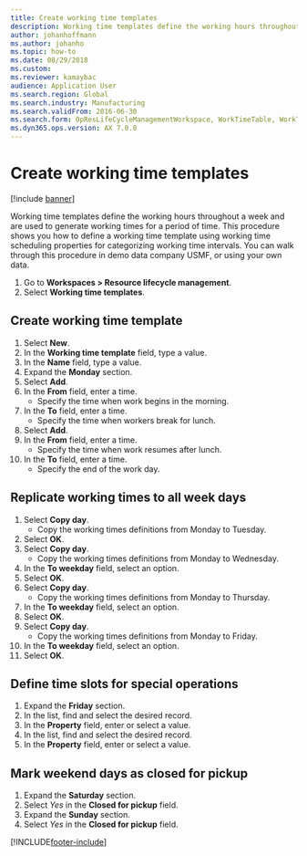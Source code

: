 ```yaml
--- 
title: Create working time templates
description: Working time templates define the working hours throughout a week and are used to generate working times for a period of time.
author: johanhoffmann
ms.author: johanho
ms.topic: how-to
ms.date: 08/29/2018
ms.custom:
ms.reviewer: kamaybac 
audience: Application User 
ms.search.region: Global
ms.search.industry: Manufacturing
ms.search.validFrom: 2016-06-30
ms.search.form: OpResLifeCycleManagementWorkspace, WorkTimeTable, WorkTimeCopyDayDialog, WorkPeriodTemplate
ms.dyn365.ops.version: AX 7.0.0 
---
```


# Create working time templates

[!include [banner](../../includes/banner.md)]

Working time templates define the working hours throughout a week and are used to generate working times for a period of time. This procedure shows you how to define a working time template using working time scheduling properties for categorizing working time intervals. You can walk through this procedure in demo data company USMF, or using your own data.

1. Go to **Workspaces > Resource lifecycle management**.
1. Select **Working time templates**.

## Create working time template

1. Select **New**.
1. In the **Working time template** field, type a value.
1. In the **Name** field, type a value.
1. Expand the **Monday** section.
1. Select **Add**.
1. In the **From** field, enter a time.
    * Specify the time when work begins in the morning.  
1. In the **To** field, enter a time.
    * Specify the time when workers break for lunch.  
1. Select **Add**.
1. In the **From** field, enter a time.
    * Specify the time when work resumes after lunch.  
1. In the **To** field, enter a time.
    * Specify the end of the work day.  

## Replicate working times to all week days

1. Select **Copy day**.
    * Copy the working times definitions from Monday to Tuesday.  
1. Select **OK**.
1. Select **Copy day**.
    * Copy the working times definitions from Monday to Wednesday.  
1. In the **To weekday** field, select an option.
1. Select **OK**.
1. Select **Copy day**.
    * Copy the working times definitions from Monday to Thursday.  
1. In the **To weekday** field, select an option.
1. Select **OK**.
1. Select **Copy day**.
    * Copy the working times definitions from Monday to Friday.  
1. In the **To weekday** field, select an option.
1. Select **OK**.

## Define time slots for special operations

1. Expand the **Friday** section.
1. In the list, find and select the desired record.
1. In the **Property** field, enter or select a value.
1. In the list, find and select the desired record.
1. In the **Property** field, enter or select a value.

## Mark weekend days as closed for pickup

1. Expand the **Saturday** section.
1. Select *Yes* in the **Closed for pickup** field.
1. Expand the **Sunday** section.
1. Select *Yes* in the **Closed for pickup** field.


[!INCLUDE[footer-include](../../../includes/footer-banner.md)]
